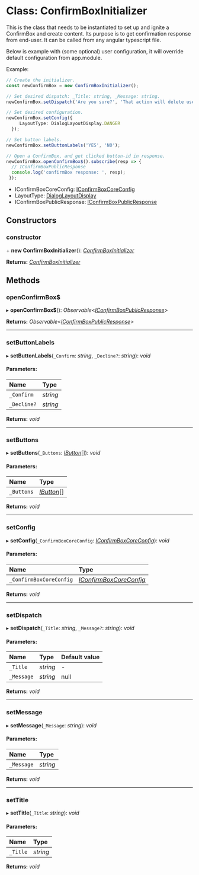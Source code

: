 # Class: ConfirmBoxInitializer

This is the class that needs to be instantiated to set up and ignite a ConfirmBox and create content.
Its purpose is to get confirmation response from end-user. It can be called from any angular
typescript file.

Below is example with (some optional) user configuration,
it will override default configuration from app.module.

Example:
```typescript
// Create the initializer.
const newConfirmBox = new ConfirmBoxInitializer();

// Set desired dispatch: _Title: string, _Message: string.
newConfirmBox.setDispatch('Are you sure?', 'That action will delete user!');

// Set desired configuration.
newConfirmBox.setConfig({
     LayoutType: DialogLayoutDisplay.DANGER
  });

// Set button labels.
newConfirmBox.setButtonLabels('YES', 'NO');

// Open a ConfirmBox, and get clicked button-id in response.
newConfirmBox.openConfirmBox$().subscribe(resp => {
  // IConfirmBoxPublicResponse
  console.log('confirmBox response: ', resp);
 });
```
* IConfirmBoxCoreConfig: [IConfirmBoxCoreConfig](#/documentation/Interface:%20IConfirmBoxCoreConfig)
* LayoutType: [DialogLayoutDisplay](#/documentation/Enum:%20DialogLayoutDisplay)
* IConfirmBoxPublicResponse: [IConfirmBoxPublicResponse](#/documentation/Interface:%20IConfirmBoxPublicResponse)

## Constructors

### constructor

\+ **new ConfirmBoxInitializer**(): [*ConfirmBoxInitializer*](#/documentation/Class:%20ConfirmBoxInitializer)

**Returns:** [*ConfirmBoxInitializer*](#/documentation/Class:%20ConfirmBoxInitializer)

## Methods

### openConfirmBox$

▸ **openConfirmBox$**(): *Observable*<[*IConfirmBoxPublicResponse*](#/documentation/Interface:%20IConfirmBoxPublicResponse)\>

**Returns:** *Observable*<[*IConfirmBoxPublicResponse*](#/documentation/Interface:%20IConfirmBoxPublicResponse)\>

___

### setButtonLabels

▸ **setButtonLabels**(`_Confirm`: *string*, `_Decline?`: *string*): *void*

#### Parameters:

| Name | Type |
| :------ | :------ |
| `_Confirm` | *string* |
| `_Decline?` | *string* |

**Returns:** *void*

___

### setButtons

▸ **setButtons**(`_Buttons`: [*IButton*](#/documentation/Interface:%20IButton)[]): *void*

#### Parameters:

| Name | Type |
| :------ | :------ |
| `_Buttons` | [*IButton*](#/documentation/Interface:%20IButton)[] |

**Returns:** *void*

___

### setConfig

▸ **setConfig**(`_ConfirmBoxCoreConfig`: [*IConfirmBoxCoreConfig*](#/documentation/Interface:%20IConfirmBoxCoreConfig)): *void*

#### Parameters:

| Name | Type |
| :------ | :------ |
| `_ConfirmBoxCoreConfig` | [*IConfirmBoxCoreConfig*](#/documentation/Interface:%20IConfirmBoxCoreConfig) |

**Returns:** *void*

___

### setDispatch

▸ **setDispatch**(`_Title`: *string*, `_Message?`: *string*): *void*

#### Parameters:

| Name | Type | Default value |
| :------ | :------ | :------ |
| `_Title` | *string* | - |
| `_Message` | *string* | null |

**Returns:** *void*

___

### setMessage

▸ **setMessage**(`_Message`: *string*): *void*

#### Parameters:

| Name | Type |
| :------ | :------ |
| `_Message` | *string* |

**Returns:** *void*

___

### setTitle

▸ **setTitle**(`_Title`: *string*): *void*

#### Parameters:

| Name | Type |
| :------ | :------ |
| `_Title` | *string* |

**Returns:** *void*
